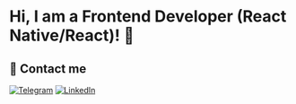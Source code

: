 # Hi, I am a Frontend Developer (React Native/React)! 👋

## 🔗 Contact me

[![Telegram](https://img.shields.io/badge/-Telegram-090909?style=for-the-badge&logo=telegram&logoColor=27A0D9)](https://t.me/klichg0ky)
[![LinkedIn](https://img.shields.io/badge/-LinkedIn-090909?style=for-the-badge&logo=linkedin&logoColor=007BB6)](https://www.linkedin.com/in/akylbek-temirbekov-631104177/)
<!--
**klichg0ky/klichg0ky** is a ✨ _special_ ✨ repository because its `README.md` (this file) appears on your GitHub profile.

Here are some ideas to get you started:

- 🔭 I’m currently working on ...
- 🌱 I’m currently learning ...
- 👯 I’m looking to collaborate on ...
- 🤔 I’m looking for help with ...
- 💬 Ask me about ...
- 📫 How to reach me: ...
- 😄 Pronouns: ...
- ⚡ Fun fact: ...
-->
